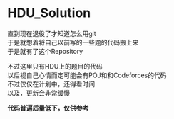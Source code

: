 # HDU_Solution
<p>
  直到现在退役了才知道怎么用git<br>
  于是就想着将自己以前写的一些题的代码搬上来<br>
  于是就有了这个Repository
</p>
<p>
  不过这里只有HDU上的题目的代码<br>
  以后视自己心情而定可能会有POJ和和Codeforces的代码<br>
  不过仅仅在计划中，还得看时间<br>
  以及，更新会非常缓慢
<p>
  <b>代码普遍质量低下，仅供参考</b>
</p>
